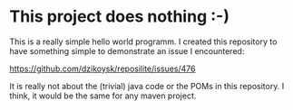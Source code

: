 # This project does nothing :-)

This is a really simple hello world programm. I created this repository to
have something simple to demonstrate an issue I encountered:

https://github.com/dzikoysk/reposilite/issues/476

It is really not about the (trivial) java code or the POMs in this repository.
I think, it would be the same for any maven project.

